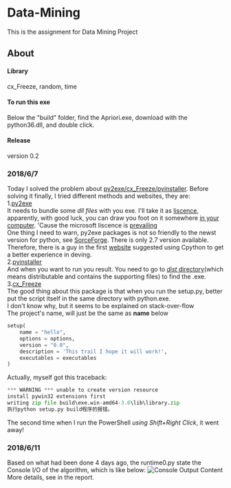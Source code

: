 # Data-Mining
This is the assignment for Data Mining Project  
## About
#### Library
cx_Freeze, random, time
#### To run this exe
Below the "build" folder, find the Apriori.exe, download with the python36.dll, and double click.
#### Release
version 0.2

### 2018/6/7
Today I solved the problem about [py2exe/cx_Freeze/pyinstaller](https://stackoverflow.com/questions/41570359/how-can-i-convert-a-py-to-exe-for-python "How to genetate exe file in python stuff……"). Before solving it finally, I tried different methods and websites, they are:  
1.[py2exe](http://www.py2exe.org/index.cgi/Tutorial "Tutorial in using py2exe to distribute an exe.")  
It needs to bundle some *dll files* with you exe. I'll take it as [liscence](http://www.microsoft.com/downloads/en/details.aspx?FamilyID=9b2da534-3e03-4391-8a4d-074b9f2bc1bf&displaylang=en "Microsoft.VC90.CRT and stuff"), apparently, with good luck, you can draw you foot on it somewhere [in your computer](#abc "Just type the version number you are fetching, such as 9.0.21022.8"). 'Cause the microsoft liscence is [prevailing](#abc "And it purchase github from June 4th, 2018")  
One thing I need to warn, py2exe packages is not so friendly to the newst version for python, see [SorceForge](https://sourceforge.net/projects/py2exe/?source=directory "Py2exe.exe download"). There is only 2.7 version available. Therefore, there is a guy in the first [website](https://stackoverflow.com/questions/41570359/how-can-i-convert-a-py-to-exe-for-python) suggested using Cpython to get a better experience in deving.  
2.[pyinstaller](https://pyinstaller.readthedocs.io/en/stable/index.html "How to generate an exe file in pyinstaller?")  
And when you want to run you result. You need to go to [*dist* directory](#abc "Meanwhile there is a build directory")(which means distributable and contains the supporting files) to find the .exe.  
3.[cx_Freeze](https://stackoverflow.com/questions/17798128/how-to--exe-file-in-python-using-cx-freeze "Go to this website and it's clear for all")  
The good thing about this package is that when you run the setup.py, better put the script itself in the same directory with python.exe.  
I don't know why, but it seems to be explained on stack-over-flow  
The project's name, will just be the same as **name** below  
```python
setup(
    name = "hello",
    options = options,
    version = "0.0",
    description = 'This trail I hope it will work!',
    executables = executables
)

```
Actually, myself got this traceback:  
```python
*** WARNING *** unable to create version resource
install pywin32 extensions first
writing zip file build\exe.win-amd64-3.6\lib\library.zip
执行python setup.py build程序的报错。
```
The second time when I run the PowerShell *using Shift+Right Click*,  it went away!
### 2018/6/11
Based on what had been done 4 days ago, the runtime0.py state the Console I/O of the algorithm, which is like below:
![Console Output Content](https://lh3.googleusercontent.com/s4_AjAOirYLe9iOGWTOKeiS5nXl-l-bIAkuTxeg5YJLopY8anrfNtutRgQag6mEh80250A=s170)  
More details, see in the report.
